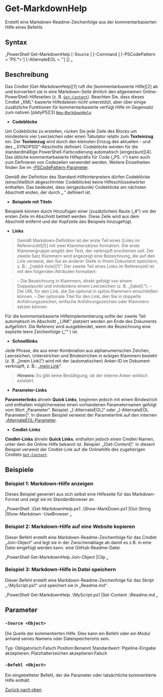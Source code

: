 # Get-MarkdownHelp

Erstellt eine Markdown-Readme-Zeichenfolge aus der kommentarbasierten Hilfe eines Befehls

## Syntax

„PowerShell
Get-MarkdownHelp
[-Source <Objekt>]
[-Command <Objekt>]
[-PSCodePattern <String> = 'PS.*\>']
[-AlternateEOL <String> = '\']
[<CommonParameters>]
„

## Beschreibung

Das Cmdlet [Get-MarkdownHelp][1] ruft die [kommentarbasierte Hilfe][2] ab und konvertiert sie in eine Markdown-Seite
ähnlich den allgemeinen Online-PowerShell-Hilfeseiten (z. B. [`Get-Content`](https://go.microsoft.com/fwlink/?LinkID=113310)).
Beachten Sie, dass dieses Cmdlet „XML“-basierte Hilfedateien _nicht_ unterstützt, aber über einige zusätzliche Funktionen für kommentarbasierte verfügt
Hilfe im Gegensatz zum nativen [platyPS][3] [`New-MarkdownHelp`](https://github.com/PowerShell/platyPS/blob/master/docs/New-MarkdownHelp.md):

- **Codeblöcke**

Um Codeblöcke zu erstellen, rücken Sie jede Zeile des Blocks um mindestens vier Leerzeichen oder einen Tabulator relativ zum **Texteinzug** ein.
Der **Texteinzug** wird durch den kleinsten Einzug des aktuellen - und des „.SYNOPSIS“-Abschnitts definiert.
Codeblöcke werden für die standardmäßige PowerShell-Farbcodierung automatisch [eingezäunt][4].
Das übliche kommentarbasierte Hilfepräfix für Code („PS. \>“) kann auch zum Definieren von Codezeilen verwendet werden.
Weitere Einzelheiten finden Sie im [-PSCodePattern-Parameter](#-pscodepattern-parameter).

Gemäß der Definition des Standard-Hilfeinterpreters dürfen Codeblöcke (einschließlich abgeschirmter Codeblöcke) keine Hilfeschlüsselwörter enthalten.
Das bedeutet, dass (eingezäunte) Codeblöcke am nächsten Abschnitt enden, der durch „.<help keyword>“ definiert ist.

- **Beispiele mit Titeln**

Beispiele können durch Hinzufügen einer (zusätzlichen) Raute („#“) vor der ersten Zeile im Abschnitt betitelt werden.
Diese Zeile wird aus dem Abschnitt entfernt und der Kopfzeile des Beispiels hinzugefügt.

- **Links**

> Gemäß Markdown-Definition ist der erste Teil eines [Links im Referenzstil][5] mit zwei Klammersätzen formatiert.
> Die erste Klammergruppe umgibt den Text, der verknüpft erscheinen soll. Der zweite Satz Klammern wird angezeigt
> eine Bezeichnung, die auf den Link verweist, den Sie an anderer Stelle in Ihrem Dokument speichern, z. B.: „[rabbit-hole][1]“.
> Der zweite Teil eines Links im Referenzstil ist mit den folgenden Attributen formatiert:

> – Die Bezeichnung in Klammern, direkt gefolgt von einem Doppelpunkt und mindestens einem Leerzeichen (z. B. „[label]:“).
> – Die URL für den Link, die Sie optional in spitze Klammern einschließen können.
> – Der optionale Titel für den Link, den Sie in doppelte Anführungszeichen, einfache Anführungszeichen oder Klammern setzen können.

Für die kommentarbasierte Hilfeimplementierung sollte der zweite Teil automatisch im Abschnitt „.LINK“ platziert werden
am Ende des Dokuments aufgeführt. Die Referenz wird ausgeblendet, wenn die Bezeichnung eine explizite leere Zeichenfolge („““`) ist.

- **Schnelllinks**

Jede Phrase, die aus einer Kombination aus alphanumerischen Zeichen, Leerzeichen, Unterstrichen und Bindestrichen in eckigen Klammern besteht
(z. B. „[mein Link]“) wird mit der (automatischen) Anker-ID im Dokument verknüpft, z. B.: „[mein Link](#mein-Link)“.

> **Hinweis:** Es gibt keine Bestätigung, ob der interne Anker wirklich existiert.

- **Parameter-Links**

**Parameterlinks** ähneln **Quick Links**, beginnen jedoch mit einem Bindestrich und enthalten möglicherweise einen vorhandenen Parameternamen
gefolgt vom Wort „Parameter“. Beispiel: „[-AlternateEOL]“ oder „[-AlternateEOL Parameter]“.
In diesem Beispiel verweist der Parameterlink auf den internen [-AlternateEOL-Parameter](#-alternateeol-parameter).

- **Cmdlet-Links**

**Cmdlet-Links** ähneln **Quick Links**, enthalten jedoch einen Cmdlet-Namen, unter dem die Online-Hilfe bekannt ist. Beispiel: „[Get-Content]“.
In diesem Beispiel verweist der Cmdlet-Link auf die Onlinehilfe des zugehörigen Cmdlets [`Get-Content`](https://go.microsoft.com/fwlink/?LinkID=113310).

## Beispiele

### Beispiel 1: Markdown-Hilfe anzeigen

Dieses Beispiel generiert aus sich selbst eine Hilfeseite für das Markdown-Format und zeigt sie im Standardbrowser an

„PowerShell
.\Get-MarkdownHelp.ps1 .\Show-MarkDown.ps1 |Out-String |Show-Markdown -UseBrowser
„

### Beispiel 2: Markdown-Hilfe auf eine Website kopieren

Dieser Befehl erstellt eine Markdown-Readme-Zeichenfolge für das Cmdlet „Join-Object“ und legt sie in der Zwischenablage ab
damit es z.B. in eine Datei eingefügt werden kann. eine GitHub-Readme-Datei.

„PowerShell
Get-MarkdownHelp Join-Object |Clip
„

### Beispiel 3: Markdown-Hilfe in Datei speichern

Dieser Befehl erstellt eine Markdown-Readme-Zeichenfolge für das Skript „.\MyScript.ps1“ und speichert sie in „Readme.md“.

„PowerShell
Get-MarkdownHelp .\MyScript.ps1 |Set-Content .\Readme.md
„

## Parameter

### <a id="-source">**`-Source <Object>`**</a>

Die Quelle der kommentierten Hilfe.
Dies kann ein Befehl oder ein Modul anhand seines Namens oder Dateispeicherorts sein.

<Tabelle>
<tr><td>Typ:</td><td></td></tr>
<tr><td>Obligatorisch:</td><td>Falsch</td></tr>
<tr><td>Position:</td><td>Benannt</td></tr>
<tr><td>Standardwert:</td><td></td></tr>
<tr><td>Pipeline-Eingabe akzeptieren:</td><td></td></tr>
<tr><td>Platzhalterzeichen akzeptieren:</td><td>Falsch</td></tr>
</table>

### <a id="-command">**`-Befehl <Object>`**</a>

Ein eingebetteter Befehl, der die Parameter oder tatsächliche kommentierte Hilfe enthält.

<Tabelle>
<tr><td>

[Zurück nach oben](../deDE.md)

